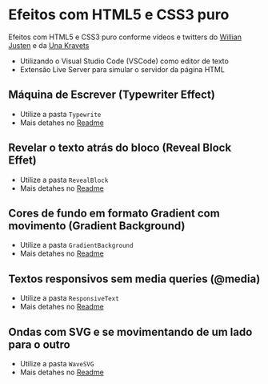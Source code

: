 # Efeitos com HTML5 e CSS3 puro

Efeitos com HTML5 e CSS3 puro conforme vídeos e twitters do [Willian Justen](https://www.youtube.com/channel/UCa12brLWzCqnxN0KOyjfmJQ) e da [Una Kravets](https://twitter.com/Una)

* Utilizando o Visual Studio Code (VSCode) como editor de texto
* Extensão Live Server para simular o servidor da página HTML

## Máquina de Escrever (Typewriter Effect)
* Utilize a pasta `Typewrite`
* Mais detahes no [Readme](./Typewriter/README.md)

## Revelar o texto atrás do bloco (Reveal Block Effet)
* Utilize a pasta `RevealBlock`
* Mais detahes no [Readme](./RevealBlock/README.md)

## Cores de fundo em formato Gradient com movimento (Gradient Background)
* Utilize a pasta `GradientBackground`
* Mais detahes no [Readme](./GradientBackground/README.md)

## Textos responsivos sem media queries (@media)
* Utilize a pasta `ResponsiveText`
* Mais detahes no [Readme](./ResponsiveText/README.md)

## Ondas com SVG e se movimentando de um lado para o outro
* Utilize a pasta `WaveSVG`
* Mais detahes no [Readme](./WaveSVG/README.md)
